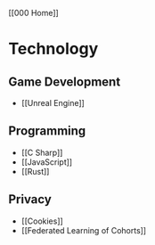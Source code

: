 [[000 Home]]

# Technology
## Game Development
- [[Unreal Engine]]
## Programming
- [[C Sharp]]
- [[JavaScript]]
- [[Rust]]
## Privacy
- [[Cookies]]
- [[Federated Learning of Cohorts]]
